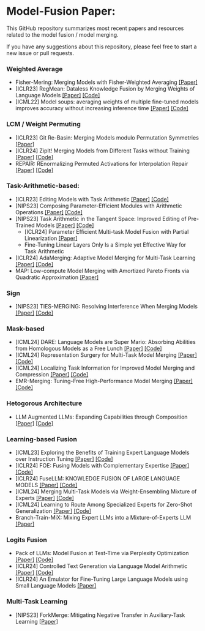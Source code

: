 


# Model-Fusion Paper: 

This GitHub repository summarizes most recent papers and resources related to the model fusion / model merging.

If you have any suggestions about this repository, please feel free to start a new issue or pull requests.

### Weighted Average

- Fisher-Mering: Merging Models with Fisher-Weighted Averaging [[Paper]](https://arxiv.org/abs/2111.09832) 
- [ICLR23] RegMean: Dataless Knowledge Fusion by Merging Weights of Language Models [[Paper]](https://arxiv.org/abs/2212.09849) [[Code]](https://github.com/bloomberg/dataless-model-merging)
- [ICML22] Model soups: averaging weights of multiple fine-tuned models improves accuracy without increasing inference time [[Paper]](https://arxiv.org/abs/2203.05482) [[Code]](https://github.com/mlfoundations/model-soups)

### LCM / Weight Permuting 

- [ICLR23] Git Re-Basin: Merging Models modulo Permutation Symmetries [[Paper]](https://arxiv.org/pdf/2209.04836) 
- [ICLR24] ZipIt! Merging Models from Different Tasks without Training [[Paper]](https://arxiv.org/abs/2305.03053) [[Code]](https://github.com/gstoica27/ZipIt)
- REPAIR: REnormalizing Permuted Activations for Interpolation Repair [[Paper]](https://arxiv.org/pdf/2211.08403) [[Code]](https://github.com/KellerJordan/REPAIR)

### Task-Arithmetic-based:

- [ICLR23] Editing Models with Task Arithmetic [[Paper]](https://arxiv.org/abs/2212.04089v3) [[Code]](https://github.com/gortizji/tangent_task_arithmetic)
- [NIPS23] Composing Parameter-Efficient Modules with Arithmetic Operations [[Paper]](https://arxiv.org/pdf/2306.14870) [[Code]](https://github.com/hkust-nlp/PEM_composition)
- [NIPS23] Task Arithmetic in the Tangent Space: Improved Editing of Pre-Trained Models [[Paper]](https://arxiv.org/abs/2305.12827) [[Code]](https://github.com/gortizji/tangent_task_arithmetic)
  - [ICLR24] Parameter Efficient Multi-task Model Fusion with Partial Linearization [[Paper]](https://arxiv.org/abs/2310.04742)
  - Fine-Tuning Linear Layers Only Is a Simple yet Effective Way for Task Arithmetic
- [ICLR24] AdaMerging: Adaptive Model Merging for Multi-Task Learning [[Paper]](https://arxiv.org/abs/2310.02575) [[Code]](https://github.com/EnnengYang/AdaMerging)
- MAP: Low-compute Model Merging with Amortized Pareto Fronts via Quadratic Approximation [[Paper]](https://arxiv.org/abs/2406.07529)

### Sign 

- [NIPS23] TIES-MERGING: Resolving Interference When Merging Models [[Paper]](https://arxiv.org/pdf/2306.01708) [[Code]](https://github.com/prateeky2806/ties-merging)


### Mask-based

- [ICML24] DARE: Language Models are Super Mario: Absorbing Abilities from Homologous Models as a Free Lunch [[Paper]](https://arxiv.org/abs/2311.03099) [[Code]](https://github.com/yule-BUAA/MergeLM)
- [ICML24] Representation Surgery for Multi-Task Model Merging [[Paper]](https://arxiv.org/pdf/2402.02705) [[Code]](https://github.com/EnnengYang/RepresentationSurgery)
- [ICML24] Localizing Task Information for Improved Model Merging and Compression [[Paper]](https://arxiv.org/abs/2405.07813) [[Code]](https://github.com/nik-dim/tall_masks)
- EMR-Merging: Tuning-Free High-Performance Model Merging [[Paper]](https://arxiv.org/pdf/2405.17461) [[Code]](https://github.com/harveyhuang18/EMR_Merging)

### Hetogorous Architecture

- LLM Augmented LLMs: Expanding Capabilities through Composition [[Paper]](https://arxiv.org/abs/2401.02412) [[Code]](https://github.com/lucidrains/CALM-pytorch)


### Learning-based Fusion

- [ICML23] Exploring the Benefits of Training Expert Language Models over Instruction Tuning [[Paper]](https://arxiv.org/abs/2302.03202) [[Code]](https://github.com/joeljang/ELM)
- [ICLR24] FOE: Fusing Models with Complementary Expertise [[Paper]](http://arxiv.org/abs/2310.01542) [[Code]](https://github.com/hwang595/FoE-ICLR2024)
- [ICLR24] FuseLLM: KNOWLEDGE FUSION OF LARGE LANGUAGE MODELS [[Paper]](https://arxiv.org/pdf/2401.10491) [[Code]](https://github.com/fanqiwan/FuseAI) 
- [ICML24] Merging Multi-Task Models via Weight-Ensembling Mixture of Experts [[Paper]](https://arxiv.org/abs/2402.00433) [[Code]](https://github.com/tanganke/weight-ensembling_MoE)
- [ICML24] Learning to Route Among Specialized Experts for Zero-Shot Generalization  [[Paper]](https://arxiv.org/pdf/2402.05859) [[Code]](https://github.com/r-three/phatgoose)
- Branch-Train-MiX: Mixing Expert LLMs into a Mixture-of-Experts LLM [[Paper]](https://arxiv.org/pdf/2403.07816) 

### Logits Fusion

- Pack of LLMs: Model Fusion at Test-Time via Perplexity Optimization [[Paper]](https://arxiv.org/pdf/2404.11531) [[Code]](https://github.com/cmavro/PackLLM)
- [ICLR24] Controlled Text Generation via Language Model Arithmetic [[Paper]](https://arxiv.org/abs/2311.14479) [[Code]](https://github.com/eth-sri/language-model-arithmetic)
- [ICLR24] An Emulator for Fine-Tuning Large Language Models using Small Language Models [[Paper]](https://arxiv.org/pdf/2310.12962)


### Multi-Task Learning 

- [NIPS23] ForkMerge: Mitigating Negative Transfer in Auxiliary-Task Learning [[Paper]](https://arxiv.org/abs/2301.12618)
